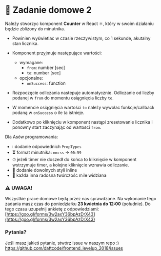 # 📖 Zadanie domowe 2

Należy stworzyc komponent **Counter**  w React ⚛️, który w swoim działaniu będzie zbliżony do minutnika.
* Powinien wyświetlac w czasie rzeczywistym, co 1 sekunde, akutalny stan licznika.

* Komponent przyjmuje następujące wartości:
    - wymagane:
        - ```from```: number [sec]
        - ```to```: number [sec]
    - opcjonalne:
        - ```onSuccess```: function

 * Rozpoczęcie odliczania nastepuje automatycznie.
 Odliczanie od liczby podanej w ```from```  do momentu osiągnięcia liczby ```to```.
 * W momencie osiągnięcia wartości ```to``` należy wywołac funkcje/callback podaną w ```onSuccess``` o ile ta istnieje.

 * Dodatkowo  po kliknięciu w komponent nastąpi zresetowanie licznika i ponowny start zaczynając od wartosci ```from```.

Dla Asów  programowania:
 * ℹ️ dodanie odpowiednich ```PropTypes```
 * ⏳ format minutnika: ```mm:ss``` -> ```00:59```
 * ⏱ jeżeli timer nie doszedł do końca to kliknięcie w komponent wstrzymuje timer, a kolejne kliknięcie wznawia odliczanie.
 * 💅 dodanie dowolnych styli inline
 * 🤡 kaźda inna radosna twórczośc mile widziana

### ⚠️ UWAGA!
Wszystkie prace domowe będą przez nas sprawdzane.
Na wykonanie tego zadania masz czas do poniedziałku **23 kwietnia do 12:00** (południe).
Do tego czasu uzupełnij ankietę z odpowiedziami: [https://goo.gl/forms/3w2axY36bpAzDrX43](https://goo.gl/forms/3w2axY36bpAzDrX43)


### Pytania?
Jeśli masz jakieś pytanie, stwórz issue w naszym repo :)  https://github.com/daftcode/frontend_levelup_2018/issues
